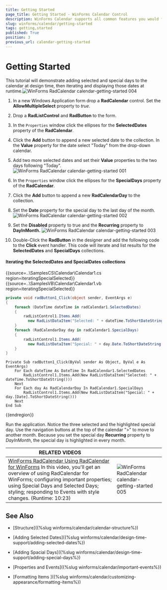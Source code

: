 ```yaml
---
title: Getting Started
page_title: Getting Started - WinForms Calendar Control
description: WinForms Calendar supports all common features you would find in the standard Month Calendar control.
slug: winforms/calendar/getting-started
tags: getting,started
published: True
position: 3
previous_url: calendar-getting-started
---
```


# Getting Started


This tutorial will demonstrate adding selected and special days to the calendar at design time, then iterating and displaying those dates at runtime.![WinForms RadCalendar calendar-getting-started 004](images/calendar-getting-started004.gif)

1. In a new Windows Application form drop a __RadCalendar__ control. Set the __AllowMultipleSelect__ property to *true*.
          

1. Drop a __RadListControl__ and __RadButton__ to the form.

1. In the `Properties` window click the ellipses for the __SelectedDates__ property of the __RadCalendar__.

1. Click the __Add__ button to append a new selected date to the collection. In the __Value__ property for the date select "Today" from the drop-down calendar.

1. Add two more selected dates and set their __Value__ properties to the two days following "Today".
 ![WinForms RadCalendar calendar-getting-started 001](images/calendar-getting-started001.png)

1. In the `Properties` window click the ellipses for the __SpecialDays__ property of the __RadCalendar__. 


1. Click the __Add__ button to append a new __RadCalendarDay__ to the collection.

1. Set the __Date__ property for the special day to the last day of the month.![WinForms RadCalendar calendar-getting-started 002](images/calendar-getting-started002.png)

1. Set the __Disabled__ property to true and the __Recurring__ property to __DayInMonth.__
 ![WinForms RadCalendar calendar-getting-started 003](images/calendar-getting-started003.png)

1. Double-Click the __RadButton__ in the designer and add the following code to the __Click__ event handler. This code will iterate and list results for the __SelectedDates__ and __SpecialDays__ collections.


#### Iterating the SelectedDates and SpecialDates collections

{{source=..\SamplesCS\Calendar\Calendar1.cs region=iteratingSpecialSelected}} 
{{source=..\SamplesVB\Calendar\Calendar1.vb region=iteratingSpecialSelected}} 

````C#
private void radButton1_Click(object sender, EventArgs e)
{
    foreach (DateTime dateTime in radCalendar1.SelectedDates)
    {
        radListControl1.Items.Add(
          new RadListDataItem("Selected: " + dateTime.ToShortDateString()));
    }
    foreach (RadCalendarDay day in radCalendar1.SpecialDays)
    {
        radListControl1.Items.Add(
          new RadListDataItem("Special: " + day.Date.ToShortDateString()));
    }
}

````
````VB.NET
Private Sub radButton1_Click(ByVal sender As Object, ByVal e As EventArgs)
    For Each dateTime As DateTime In RadCalendar1.SelectedDates
        RadListControl1.Items.Add(New RadListDataItem("Selected: " + dateTime.ToShortDateString()))
    Next
    For Each day As RadCalendarDay In RadCalendar1.SpecialDays
        RadListControl1.Items.Add(New RadListDataItem("Special: " + day.[Date].ToShortDateString()))
    Next
End Sub

````

{{endregion}} 


Run the application. Notice the three selected and the highlighted special day. Use the navigation buttons at the top of the calendar ">" to move to another month. Because you set the special day __Recurring__ property to *DayInMonth*, the special day is highlighted in every month. 
        
        


| RELATED VIDEOS |  |
| ------ | ------ |
|[WinForms RadCalendar Using RadCalendar for WinForms](http://tv.telerik.com/winforms/radcalendar/using-radcalendar-for-winforms) In this video, you'll get an overview of using RadCalendar for WinForms; configuring important properties; using Special Days and Selected Days; styling; responding to Events with style changes. (Runtime: 10:23)|![WinForms RadCalendar calendar-getting-started 005](images/calendar-getting-started005.png)|

## See Also

* [Structure]({%slug winforms/calendar/calendar-structure%})

* [Adding Selected Dates]({%slug winforms/calendar/design-time-support/adding-selected-dates%})

* [Adding Spacial Days]({%slug winforms/calendar/design-time-support/adding-special-days%})

* [Properties and Events]({%slug winforms/calendar/important-events%})

* [Formatting Items ]({%slug  winforms/calendar/customizing-appearance/formatting-items%})


